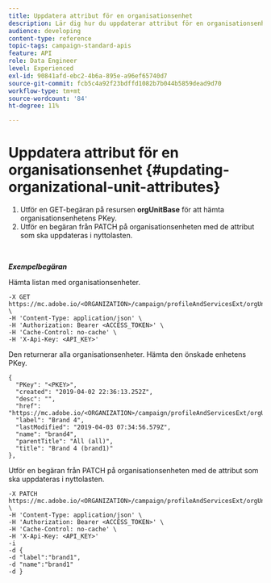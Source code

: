 ```yaml
---
title: Uppdatera attribut för en organisationsenhet
description: Lär dig hur du uppdaterar attribut för en organisationsenhet
audience: developing
content-type: reference
topic-tags: campaign-standard-apis
feature: API
role: Data Engineer
level: Experienced
exl-id: 90841afd-ebc2-4b6a-895e-a96ef65740d7
source-git-commit: fcb5c4a92f23bdffd1082b7b044b5859dead9d70
workflow-type: tm+mt
source-wordcount: '84'
ht-degree: 11%

---
```


# Uppdatera attribut för en organisationsenhet {#updating-organizational-unit-attributes}

1. Utför en GET-begäran på resursen **orgUnitBase** för att hämta organisationsenhetens PKey.
1. Utför en begäran från PATCH på organisationsenheten med de attribut som ska uppdateras i nyttolasten.

<br/>

***Exempelbegäran***

Hämta listan med organisationsenheter.

```
-X GET https://mc.adobe.io/<ORGANIZATION>/campaign/profileAndServicesExt/orgUnitBase/ \
-H 'Content-Type: application/json' \
-H 'Authorization: Bearer <ACCESS_TOKEN>' \
-H 'Cache-Control: no-cache' \
-H 'X-Api-Key: <API_KEY>'
```

Den returnerar alla organisationsenheter. Hämta den önskade enhetens PKey.

```
{
  "PKey": "<PKEY>",
  "created": "2019-04-02 22:36:13.252Z",
  "desc": "",
  "href": "https://mc.adobe.io/<ORGANIZATION>/campaign/profileAndServicesExt/orgUnitBase/<PKEY>",
  "label": "Brand 4",
  "lastModified": "2019-04-03 07:34:56.579Z",
  "name": "brand4",
  "parentTitle": "All (all)",
  "title": "Brand 4 (brand1)"
},
```

Utför en begäran från PATCH på organisationsenheten med de attribut som ska uppdateras i nyttolasten.

```
-X PATCH https://mc.adobe.io/<ORGANIZATION>/campaign/profileAndServicesExt/orgUnitBase/<PKEY> \
-H 'Content-Type: application/json' \
-H 'Authorization: Bearer <ACCESS_TOKEN>' \
-H 'Cache-Control: no-cache' \
-H 'X-Api-Key: <API_KEY>'
-i
-d {
-d "label":"brand1",
-d "name":"brand1"
-d }
```

<!-- + réponse -->
